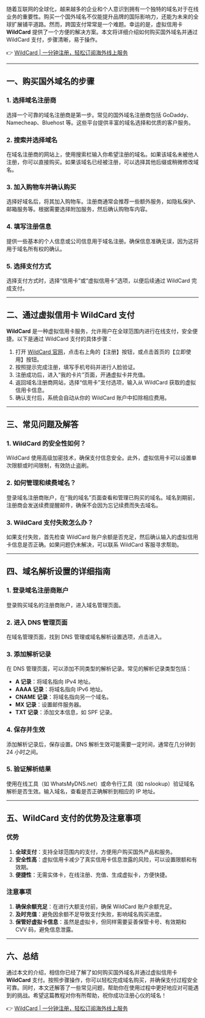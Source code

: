 随着互联网的全球化，越来越多的企业和个人意识到拥有一个独特的域名对于在线业务的重要性。购买一个国外域名不仅能提升品牌的国际影响力，还能为未来的全球扩展铺平道路。然而，跨国支付常常是一个难题。幸运的是，虚拟信用卡 **WildCard** 提供了一个方便的解决方案。本文将详细介绍如何购买国外域名并通过 WildCard 支付，步骤清晰，易于操作。

👉 [WildCard | 一分钟注册，轻松订阅海外线上服务](https://bit.ly/bewildcard)

---

## 一、购买国外域名的步骤

### 1. 选择域名注册商

选择一个可靠的域名注册商是第一步。常见的国外域名注册商包括 GoDaddy、Namecheap、Bluehost 等。这些平台提供丰富的域名选择和优质的客户服务。

### 2. 搜索并选择域名

在域名注册商的网站上，使用搜索栏输入你希望注册的域名。如果该域名未被他人注册，你可以直接购买。如果该域名已经被注册，可以选择其他后缀或稍微修改域名。

### 3. 加入购物车并确认购买

选择好域名后，将其加入购物车。注册商通常会推荐一些额外服务，如隐私保护、邮箱服务等。根据需要选择附加服务，然后确认购物车内容。

### 4. 填写注册信息

提供一些基本的个人信息或公司信息用于域名注册。确保信息准确无误，因为这将用于域名所有权的确认。

### 5. 选择支付方式

选择支付方式时，选择“信用卡”或“虚拟信用卡”选项，以便后续通过 WildCard 完成支付。

---

## 二、通过虚拟信用卡 WildCard 支付

**WildCard** 是一种虚拟信用卡服务，允许用户在全球范围内进行在线支付，安全便捷。以下是通过 WildCard 支付的具体步骤：

1. 打开 [WildCard 官网](https://bit.ly/bewildcard)，点击右上角的【注册】按钮，或点击首页的【立即使用】按钮。
2. 按照提示完成注册，填写手机号码并进行人脸验证。
3. 注册成功后，进入“我的卡片”页面，开通虚拟卡并充值。
4. 返回域名注册商网站，选择“信用卡”支付选项，输入从 WildCard 获取的虚拟信用卡信息。
5. 确认支付后，系统会自动从你的 WildCard 账户中扣除相应费用。

---

## 三、常见问题及解答

### 1. WildCard 的安全性如何？

WildCard 使用高级加密技术，确保支付信息安全。此外，虚拟信用卡可以设置单次限额或时间限制，有效防止盗刷。

### 2. 如何管理和续费域名？

登录域名注册商账户，在“我的域名”页面查看和管理已购买的域名。域名到期前，注册商会发送续费提醒邮件，确保不会因为忘记续费而失去域名。

### 3. WildCard 支付失败怎么办？

如果支付失败，首先检查 WildCard 账户余额是否充足，然后确认输入的虚拟信用卡信息是否正确。如果问题仍未解决，可以联系 WildCard 客服寻求帮助。

---

## 四、域名解析设置的详细指南

### 1. 登录域名注册商账户

登录购买域名的注册商账户，进入域名管理页面。

### 2. 进入 DNS 管理页面

在域名管理页面，找到 DNS 管理或域名解析设置选项，点击进入。

### 3. 添加解析记录

在 DNS 管理页面，可以添加不同类型的解析记录。常见的解析记录类型包括：

- **A 记录**：将域名指向 IPv4 地址。
- **AAAA 记录**：将域名指向 IPv6 地址。
- **CNAME 记录**：将域名指向另一个域名。
- **MX 记录**：设置邮件服务器。
- **TXT 记录**：添加文本信息，如 SPF 记录。

### 4. 保存并生效

添加解析记录后，保存设置。DNS 解析生效可能需要一定时间，通常在几分钟到 24 小时之间。

### 5. 验证解析结果

使用在线工具（如 WhatsMyDNS.net）或命令行工具（如 nslookup）验证域名解析是否生效。输入域名，查看是否正确解析到相应的 IP 地址。

---

## 五、WildCard 支付的优势及注意事项

### 优势

1. **全球支付**：支持全球范围内的支付，方便用户购买国外产品和服务。
2. **安全性高**：虚拟信用卡减少了真实信用卡信息泄露的风险，可以设置限额和有效期。
3. **便捷性**：无需实体卡，在线注册、充值、生成虚拟卡，方便快捷。

### 注意事项

1. **确保余额充足**：在进行大额支付前，确保 WildCard 账户余额充足。
2. **及时充值**：避免因余额不足导致支付失败，影响域名购买进度。
3. **保管好虚拟卡信息**：虽然是虚拟卡，但同样需要妥善保管卡号、有效期和 CVV 码，避免信息泄露。

---

## 六、总结

通过本文的介绍，相信你已经了解了如何购买国外域名并通过虚拟信用卡 **WildCard** 支付。按照步骤操作，你可以轻松完成域名购买，并确保支付过程安全可靠。同时，本文还解答了一些常见问题，帮助你在使用过程中更好地应对可能遇到的挑战。希望这篇教程对你有所帮助，祝你成功注册心仪的域名！

👉 [WildCard | 一分钟注册，轻松订阅海外线上服务](https://bit.ly/bewildcard)